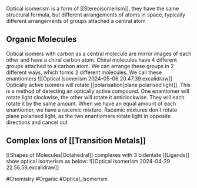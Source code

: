Optical isomerism is a form of [[Stereoisomerism]], they have the same structural formula, but different arrangements of atoms in space, typically different arrangements of groups attached a central atom
## Organic Molecules
Optical isomers with carbon as a central molecule are mirror images of each other and have a chiral carbon atom. Chiral molecules have 4 different groups attached to a carbon atom. We can arrange these groups in 2 different ways, which forms 2 different molecules. We call these enantiomers 
![[Optical Isomerism 2024-05-06 20.47.39.excalidraw]]
Optically active isomers will rotate [[polarisation|plane polarised light]]. This is a method of detecting an optically active compound. One enantiomer will rotate light clockwise, the other will rotate it anticlockwise. They will each rotate it by the same amount. When we have an equal amount of each enantiomer, we have a racemic mixture. Racemic mixtures don't rotate plane polarised light, as the two enantiomers rotate light in opposite directions and cancel out
## Complex Ions of [[Transition Metals]]
[[Shapes of Molecules|Octahedral]] complexes with 3 bidentate [[Ligands]] show optical isomerism as below:
![[Optical Isomerism 2024-04-29 22.56.58.excalidraw]]

#Chemistry #Organic #Optical_Isomerism 